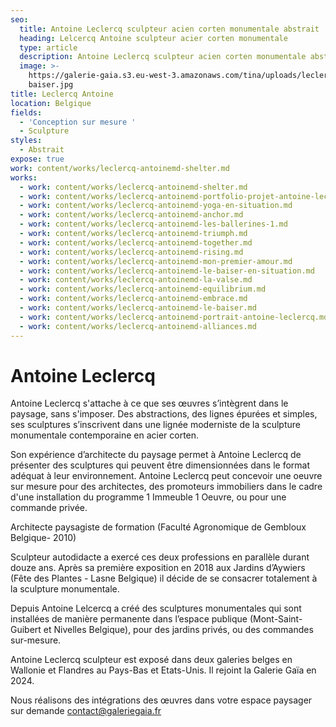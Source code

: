 ```yaml
---
seo:
  title: Antoine Leclercq sculpteur acien corten monumentale abstrait
  heading: Lelcercq Antoine sculpteur acier corten monumentale
  type: article
  description: Antoine Leclercq sculpteur acien corten monumentale abstrait
  image: >-
    https://galerie-gaia.s3.eu-west-3.amazonaws.com/tina/uploads/leclercq-antoine/galerie-gaia-leclercq-antoine-le
    baiser.jpg
title: Leclercq Antoine
location: Belgique
fields:
  - 'Conception sur mesure '
  - Sculpture
styles:
  - Abstrait
expose: true
work: content/works/leclercq-antoinemd-shelter.md
works:
  - work: content/works/leclercq-antoinemd-shelter.md
  - work: content/works/leclercq-antoinemd-portfolio-projet-antoine-leclercq.md
  - work: content/works/leclercq-antoinemd-yoga-en-situation.md
  - work: content/works/leclercq-antoinemd-anchor.md
  - work: content/works/leclercq-antoinemd-les-ballerines-1.md
  - work: content/works/leclercq-antoinemd-triumph.md
  - work: content/works/leclercq-antoinemd-together.md
  - work: content/works/leclercq-antoinemd-rising.md
  - work: content/works/leclercq-antoinemd-mon-premier-amour.md
  - work: content/works/leclercq-antoinemd-le-baiser-en-situation.md
  - work: content/works/leclercq-antoinemd-la-valse.md
  - work: content/works/leclercq-antoinemd-equilibrium.md
  - work: content/works/leclercq-antoinemd-embrace.md
  - work: content/works/leclercq-antoinemd-le-baiser.md
  - work: content/works/leclercq-antoinemd-portrait-antoine-leclercq.md
  - work: content/works/leclercq-antoinemd-alliances.md
---
```


# Antoine Leclercq

Antoine Leclercq s'attache à ce que ses œuvres s’intègrent dans le paysage, sans s'imposer.
Des abstractions, des lignes épurées et simples, ses sculptures s’inscrivent dans une lignée moderniste de la sculpture  monumentale contemporaine en acier corten.

Son expérience d’architecte du paysage permet à Antoine Leclercq de présenter des sculptures qui peuvent être dimensionnées dans le format adéquat à leur environnement. Antoine Leclercq peut concevoir une oeuvre sur mesure pour des architectes, des promoteurs immobiliers dans le cadre d'une installation du programme 1 Immeuble 1 Oeuvre, ou pour une commande privée.

Architecte paysagiste de formation (Faculté Agronomique de Gembloux Belgique- 2010)

Sculpteur autodidacte a exercé ces deux professions en parallèle durant douze ans. Après sa première exposition en 2018 aux Jardins d’Aywiers (Fête des Plantes - Lasne Belgique) il décide de se consacrer totalement à la sculpture monumentale.

Depuis Antoine Lelcercq a créé des sculptures monumentales qui sont installées de manière permanente
dans l’espace publique (Mont-Saint-Guibert et Nivelles Belgique), pour des jardins privés, ou des commandes sur-mesure.

Antoine Leclercq sculpteur est exposé dans deux galeries belges en Wallonie et Flandres au Pays-Bas et Etats-Unis. Il rejoint la Galerie Gaïa en 2024.

Nous réalisons des intégrations des œuvres dans votre espace paysager sur demande [contact@galeriegaia.fr](mailto:contact@galeriegaia.fr)
